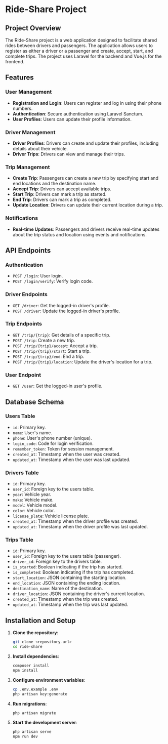 # Ride-Share Project

## Project Overview

The Ride-Share project is a web application designed to facilitate shared rides between drivers and passengers. The application allows users to register as either a driver or a passenger and create, accept, start, and complete trips. The project uses Laravel for the backend and Vue.js for the frontend.

## Features

### User Management

- **Registration and Login**: Users can register and log in using their phone numbers.
- **Authentication**: Secure authentication using Laravel Sanctum.
- **User Profiles**: Users can update their profile information.

### Driver Management

- **Driver Profiles**: Drivers can create and update their profiles, including details about their vehicle.
- **Driver Trips**: Drivers can view and manage their trips.

### Trip Management

- **Create Trip**: Passengers can create a new trip by specifying start and end locations and the destination name.
- **Accept Trip**: Drivers can accept available trips.
- **Start Trip**: Drivers can mark a trip as started.
- **End Trip**: Drivers can mark a trip as completed.
- **Update Location**: Drivers can update their current location during a trip.

### Notifications

- **Real-time Updates**: Passengers and drivers receive real-time updates about the trip status and location using events and notifications.

## API Endpoints

### Authentication

- `POST /login`: User login.
- `POST /login/verify`: Verify login code.

### Driver Endpoints

- `GET /driver`: Get the logged-in driver's profile.
- `POST /driver`: Update the logged-in driver's profile.

### Trip Endpoints

- `GET /trip/{trip}`: Get details of a specific trip.
- `POST /trip`: Create a new trip.
- `POST /trip/{trip}/accept`: Accept a trip.
- `POST /trip/{trip}/start`: Start a trip.
- `POST /trip/{trip}/end`: End a trip.
- `POST /trip/{trip}/location`: Update the driver's location for a trip.

### User Endpoint

- `GET /user`: Get the logged-in user's profile.

## Database Schema

### Users Table

- `id`: Primary key.
- `name`: User's name.
- `phone`: User's phone number (unique).
- `login_code`: Code for login verification.
- `remember_token`: Token for session management.
- `created_at`: Timestamp when the user was created.
- `updated_at`: Timestamp when the user was last updated.

### Drivers Table

- `id`: Primary key.
- `user_id`: Foreign key to the users table.
- `year`: Vehicle year.
- `make`: Vehicle make.
- `model`: Vehicle model.
- `color`: Vehicle color.
- `license_plate`: Vehicle license plate.
- `created_at`: Timestamp when the driver profile was created.
- `updated_at`: Timestamp when the driver profile was last updated.

### Trips Table

- `id`: Primary key.
- `user_id`: Foreign key to the users table (passenger).
- `driver_id`: Foreign key to the drivers table.
- `is_started`: Boolean indicating if the trip has started.
- `is_completed`: Boolean indicating if the trip has completed.
- `start_location`: JSON containing the starting location.
- `end_location`: JSON containing the ending location.
- `destination_name`: Name of the destination.
- `driver_location`: JSON containing the driver's current location.
- `created_at`: Timestamp when the trip was created.
- `updated_at`: Timestamp when the trip was last updated.

## Installation and Setup

1. **Clone the repository**:
    ```bash
    git clone <repository-url>
    cd ride-share
    ```

2. **Install dependencies**:
    ```bash
    composer install
    npm install
    ```

3. **Configure environment variables**:
    ```bash
    cp .env.example .env
    php artisan key:generate
    ```

4. **Run migrations**:
    ```bash
    php artisan migrate
    ```

5. **Start the development server**:
    ```bash
    php artisan serve
    npm run dev
    ```
